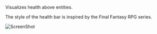 Visualizes health above entities. 

The style of the health bar is inspired by the Final Fantasy RPG series.

![ScreenShot](http://cloud-2.steampowered.com/ugc/1118288012672434417/B114FDCE3491A641DDA393D4EA1068287EDA1329/)
